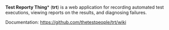 **Test Reporty Thing*** (**trt**) is a web application for recording automated test executions, viewing reports on the results, and diagnosing failures.

Documentation: https://github.com/thetestpeople/trt/wiki
